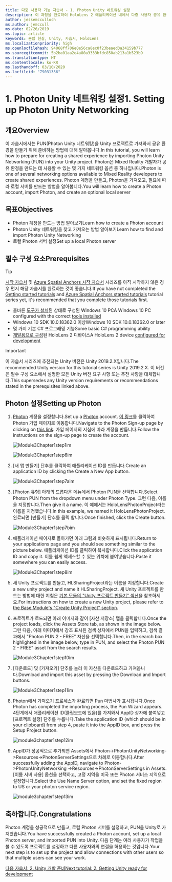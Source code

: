 ```yaml
---
title: 다중 사용자 기능 자습서 - 1. Photon Unity 네트워킹 설정
description: 이 과정을 완료하여 HoloLens 2 애플리케이션 내에서 다중 사용자 공유 환경을 구현하는 방법을 알아봅니다.
author: jessemcculloch
ms.author: jemccull
ms.date: 02/26/2019
ms.topic: article
keywords: 혼합 현실, Unity, 자습서, HoloLens
ms.localizationpriority: high
ms.openlocfilehash: 94068ff706e0e56ca8ec0f23beaed3a34159b777
ms.sourcegitcommit: 5b2ba01aa2e4a80a3333bfdc850ab213a1b523b9
ms.translationtype: HT
ms.contentlocale: ko-KR
ms.lasthandoff: 03/10/2020
ms.locfileid: "79031336"
---
```

# <a name="1-setting-up-photon-unity-networking"></a><span data-ttu-id="9ffc9-105">1. Photon Unity 네트워킹 설정</span><span class="sxs-lookup"><span data-stu-id="9ffc9-105">1. Setting up Photon Unity Networking</span></span>

## <a name="overview"></a><span data-ttu-id="9ffc9-106">개요</span><span class="sxs-lookup"><span data-stu-id="9ffc9-106">Overview</span></span>

<span data-ttu-id="9ffc9-107">이 자습서에서는 PUN(Photon Unity 네트워킹)을 Unity 프로젝트로 가져와서 공유 환경을 만들기 위해 준비하는 방법에 대해 알아봅니다.</span><span class="sxs-lookup"><span data-stu-id="9ffc9-107">In this tutorial, you will learn how to prepare for creating a shared experience by importing Photon Unity Networking (PUN) into your Unity project.</span></span> <span data-ttu-id="9ffc9-108">Photon은 Mixed Reality 개발자가 공유 환경을 만드는 데 사용할 수 있는 몇 가지 네트워킹 옵션 중 하나입니다.</span><span class="sxs-lookup"><span data-stu-id="9ffc9-108">Photon is one of several networking options available to Mixed Reality developers to create shared experiences.</span></span> <span data-ttu-id="9ffc9-109">Photon 계정을 만들고, Photon을 가져오고, 필요에 따라 로컬 서버를 만드는 방법을 알아봅니다.</span><span class="sxs-lookup"><span data-stu-id="9ffc9-109">You will learn how to create a Photon account, import Photon, and create an optional local server</span></span>

## <a name="objectives"></a><span data-ttu-id="9ffc9-110">목표</span><span class="sxs-lookup"><span data-stu-id="9ffc9-110">Objectives</span></span>

* <span data-ttu-id="9ffc9-111">Photon 계정을 만드는 방법 알아보기</span><span class="sxs-lookup"><span data-stu-id="9ffc9-111">Learn how to create a Photon account</span></span>
* <span data-ttu-id="9ffc9-112">Photon Unity 네트워킹을 찾고 가져오는 방법 알아보기</span><span class="sxs-lookup"><span data-stu-id="9ffc9-112">Learn how to find and import Photon Unity Networking</span></span>
* <span data-ttu-id="9ffc9-113">로컬 Photon 서버 설정</span><span class="sxs-lookup"><span data-stu-id="9ffc9-113">Set up a local Photon server</span></span>

## <a name="prerequisites"></a><span data-ttu-id="9ffc9-114">필수 구성 요소</span><span class="sxs-lookup"><span data-stu-id="9ffc9-114">Prerequisites</span></span>

>[!TIP]
><span data-ttu-id="9ffc9-115">[시작 자습서](mrlearning-base.md) 및 [Azure Spatial Anchors 시작 자습서](mrlearning-asa-ch1.md) 시리즈를 아직 시작하지 않은 경우 먼저 해당 자습서를 완료하는 것이 좋습니다.</span><span class="sxs-lookup"><span data-stu-id="9ffc9-115">If you have not completed the [Getting started tutorials](mrlearning-base.md) and [Azure Spatial Anchors started tutorials](mrlearning-asa-ch1.md) tutorial series yet, it's recommended that you complete those tutorials first.</span></span>

* <span data-ttu-id="9ffc9-116">올바른 [도구가 설치](install-the-tools.md)된 상태로 구성된 Windows 10 PC</span><span class="sxs-lookup"><span data-stu-id="9ffc9-116">A Windows 10 PC configured with the correct [tools installed](install-the-tools.md)</span></span>
* <span data-ttu-id="9ffc9-117">Windows 10 SDK 10.0.18362.0 이상</span><span class="sxs-lookup"><span data-stu-id="9ffc9-117">Windows 10 SDK 10.0.18362.0 or later</span></span>
* <span data-ttu-id="9ffc9-118">몇 가지 기본 C# 프로그래밍 기능</span><span class="sxs-lookup"><span data-stu-id="9ffc9-118">Some basic C# programming ability</span></span>
* <span data-ttu-id="9ffc9-119">[개발용으로 구성](using-visual-studio.md#enabling-developer-mode)된 HoloLens 2 디바이스</span><span class="sxs-lookup"><span data-stu-id="9ffc9-119">A HoloLens 2 device [configured for development](using-visual-studio.md#enabling-developer-mode)</span></span>

>[!IMPORTANT]
> <span data-ttu-id="9ffc9-120">이 자습서 시리즈에 추천되는 Unity 버전은 Unity 2019.2.X입니다.</span><span class="sxs-lookup"><span data-stu-id="9ffc9-120">The recommended Unity version for this tutorial series is Unity 2019.2.X.</span></span> <span data-ttu-id="9ffc9-121">이 버전은 필수 구성 요소에서 설명한 모든 Unity 버전 요구 사항 또는 추천 사항을 대체합니다.</span><span class="sxs-lookup"><span data-stu-id="9ffc9-121">This supersedes any Unity version requirements or recommendations stated in the prerequisites linked above.</span></span>

## <a name="setting-up-photon"></a><span data-ttu-id="9ffc9-122">Photon 설정</span><span class="sxs-lookup"><span data-stu-id="9ffc9-122">Setting up Photon</span></span>

1. <span data-ttu-id="9ffc9-123">[Photon](https://dashboard.photonengine.com//Account/SignUp) 계정을 설정합니다.</span><span class="sxs-lookup"><span data-stu-id="9ffc9-123">Set up a [Photon](https://dashboard.photonengine.com//Account/SignUp) account.</span></span> <span data-ttu-id="9ffc9-124">[이 링크](https://dashboard.photonengine.com//Account/SignUp)를 클릭하여 Photon 가입 페이지로 이동합니다.</span><span class="sxs-lookup"><span data-stu-id="9ffc9-124">Navigate to the Photon Sign-up page by clicking on [this link](https://dashboard.photonengine.com//Account/SignUp).</span></span> <span data-ttu-id="9ffc9-125">가입 페이지의 지침에 따라 계정을 만듭니다.</span><span class="sxs-lookup"><span data-stu-id="9ffc9-125">Follow the instructions on the sign-up page to create the account.</span></span>

    ![Module3Chapter1step1im](images/module3chapter1step1im.PNG)

    ![Module3Chapter1step6im](images/module3chapter1step6im.PNG)

2. <span data-ttu-id="9ffc9-128">[새 앱 만들기] 단추를 클릭하여 애플리케이션 ID를 만듭니다.</span><span class="sxs-lookup"><span data-stu-id="9ffc9-128">Create an application ID by clicking the Create a New App button.</span></span>

    ![Module3Chapter1step7aim](images/module3chapter1step7aim.PNG)

3. <span data-ttu-id="9ffc9-130">[Photon 유형] 아래의 드롭다운 메뉴에서 Photon PUN을 선택합니다.</span><span class="sxs-lookup"><span data-stu-id="9ffc9-130">Select Photon PUN from the dropdown menu under Photon Type.</span></span> <span data-ttu-id="9ffc9-131">그런 다음, 이름을 지정합니다.</span><span class="sxs-lookup"><span data-stu-id="9ffc9-131">Then give it a name.</span></span> <span data-ttu-id="9ffc9-132">이 예에서는 HoloLensPhotonProject라는 이름을 지정했습니다.</span><span class="sxs-lookup"><span data-stu-id="9ffc9-132">In this example, we named it HoloLensPhotonProject.</span></span> <span data-ttu-id="9ffc9-133">완료되면 [만들기] 단추를 클릭 합니다.</span><span class="sxs-lookup"><span data-stu-id="9ffc9-133">Once finished, click the Create button.</span></span>

    ![Module3Chapter1step7bim](images/module3chapter1step7bim.PNG)

4. <span data-ttu-id="9ffc9-135">애플리케이션 페이지로 돌아가면 아래 그림과 비슷하게 표시됩니다.</span><span class="sxs-lookup"><span data-stu-id="9ffc9-135">Return to your applications page and you should see something similar to the picture below.</span></span> <span data-ttu-id="9ffc9-136">애플리케이션 ID를 클릭하여 복사합니다.</span><span class="sxs-lookup"><span data-stu-id="9ffc9-136">Click the application ID and copy it.</span></span> <span data-ttu-id="9ffc9-137">이를 쉽게 액세스할 수 있는 위치에 붙여넣습니다.</span><span class="sxs-lookup"><span data-stu-id="9ffc9-137">Paste it somewhere you can easily access.</span></span>  

    ![Module3Chapter1step8im](images/module3chapter1step8im.PNG)

5. <span data-ttu-id="9ffc9-139">새 Unity 프로젝트를 만들고, HLSharingProject라는 이름을 지정합니다.</span><span class="sxs-lookup"><span data-stu-id="9ffc9-139">Create a new unity project and name it HLSharingProject.</span></span> <span data-ttu-id="9ffc9-140">새 Unity 프로젝트를 만드는 방법에 대한 지침은 [기본 모듈의 "Unity 프로젝트 만들기" 섹션](https://docs.microsoft.com//windows/mixed-reality/mrlearning-base-ch1#create-new-unity-project)을 참조하세요.</span><span class="sxs-lookup"><span data-stu-id="9ffc9-140">For instructions on how to create a new Unity project, please refer to [the Base Module's "Create Unity Project" section](https://docs.microsoft.com//windows/mixed-reality/mrlearning-base-ch1#create-new-unity-project).</span></span> 

6. <span data-ttu-id="9ffc9-141">프로젝트가 로드되면 아래 이미지와 같이 [자산 저장소] 탭을 클릭합니다.</span><span class="sxs-lookup"><span data-stu-id="9ffc9-141">Once the project loads, click the Assets Store tab, as shown in the image below.</span></span> <span data-ttu-id="9ffc9-142">그런 다음, 아래 이미지에서 강조 표시된 검색 상자에서 PUN을 입력하고, 검색 결과에서 "Photon PUN 2 - FREE" 자산을 선택합니다.</span><span class="sxs-lookup"><span data-stu-id="9ffc9-142">Then, in the search box highlighted in the image below, type in PUN, and select the Photon PUN 2 - FREE" asset from the search results.</span></span>

    ![Module3Chapter1step10im](images/module3chapter1step10im.PNG)

7. <span data-ttu-id="9ffc9-144">[다운로드] 및 [가져오기] 단추를 눌러 이 자산을 다운로드하고 가져옵니다.</span><span class="sxs-lookup"><span data-stu-id="9ffc9-144">Download and import this asset by pressing the Download and Import buttons.</span></span>

    ![Module3Chapter1step11im](images/module3chapter1step11im.PNG)

8. <span data-ttu-id="9ffc9-146">Photon에서 가져오기 프로세스가 완료되면 Pun 마법사가 표시됩니다.</span><span class="sxs-lookup"><span data-stu-id="9ffc9-146">Once Photon has completed the importing process, the Pun Wizard appears.</span></span> <span data-ttu-id="9ffc9-147">4단계에서 애플리케이션 ID(클립보드에 있음)를 가져와서 AppID 상자에 붙여넣고 [프로젝트 설정] 단추를 누릅니다.</span><span class="sxs-lookup"><span data-stu-id="9ffc9-147">Take the application ID (which should be in your clipboard) from step 4, paste it into the AppID box, and press the Setup Project button.</span></span>

    ![module3chapter1step12im](images/module3chapter1step12im.PNG)

9. <span data-ttu-id="9ffc9-149">AppID가 성공적으로 추가되면 Assets에서 Photon->PhotonUnityNetworking->Resources->PhotonServerSettings으로 차례로 이동합니다.</span><span class="sxs-lookup"><span data-stu-id="9ffc9-149">After successfully adding the AppID, navigate to Photon->PhotonUnityNetworking ->Resources->PhotonServerSettings in Assets.</span></span> <span data-ttu-id="9ffc9-150">[이름 서버 사용] 옵션을 선택하고, 고정 지역을 미국 또는 Photon 서비스 지역으로 설정합니다.</span><span class="sxs-lookup"><span data-stu-id="9ffc9-150">Select the Use Name Server option, and set the fixed region to US or your photon service region.</span></span>

    ![module3chapter1step13im](images/module3chapter1step13im.PNG)

## <a name="congratulations"></a><span data-ttu-id="9ffc9-152">축하합니다.</span><span class="sxs-lookup"><span data-stu-id="9ffc9-152">Congratulations</span></span>

<span data-ttu-id="9ffc9-153">Photon 계정을 성공적으로 만들고, 로컬 Photon 서버를 설정하고, PUN을 Unity로 가져왔습니다.</span><span class="sxs-lookup"><span data-stu-id="9ffc9-153">You have successfully created a Photon account, set up a local Photon server, and imported PUN into Unity.</span></span> <span data-ttu-id="9ffc9-154">다음 단계는 여러 사용자가 작업을 볼 수 있도록 프로젝트를 설정하고 다른 사용자와의 연결을 허용하는 것입니다.</span><span class="sxs-lookup"><span data-stu-id="9ffc9-154">Your next step is to set up the project and allow connections with other users so that multiple users can see your work.</span></span>

<span data-ttu-id="9ffc9-155">[다음 자습서: 2. Unity 개발 준비](mrlearning-sharing(photon)-ch2.md)</span><span class="sxs-lookup"><span data-stu-id="9ffc9-155">[Next tutorial: 2. Getting Unity ready for development](mrlearning-sharing(photon)-ch2.md)</span></span>
